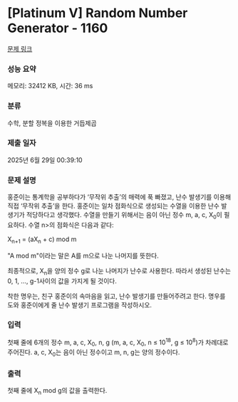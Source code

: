 # [Platinum V] Random Number Generator - 1160 

[문제 링크](https://www.acmicpc.net/problem/1160) 

### 성능 요약

메모리: 32412 KB, 시간: 36 ms

### 분류

수학, 분할 정복을 이용한 거듭제곱

### 제출 일자

2025년 6월 29일 00:39:10

### 문제 설명

<p>홍준이는 통계학을 공부하다가 ‘무작위 추출’의 매력에 푹 빠졌고, 난수 발생기를 이용해 직접 ‘무작위 추출’을 한다. 홍준이는 일차 점화식으로 생성되는 수열을 이용한 난수 발생기가 적당하다고 생각했다. 수열을 만들기 위해서는 음이 아닌 정수 m, a, c, X<sub>0</sub>이 필요하다. 수열 <X<sub>n</sub>>의 점화식은 다음과 같다:</p>

<p>X<sub>n+1</sub> = (aX<sub>n</sub> + c) mod m</p>

<p>"A mod m"이라는 말은 A를 m으로 나눈 나머지를 뜻한다.</p>

<p>최종적으로, X<sub>n</sub>을 양의 정수 g로 나눈 나머지가 난수로 사용한다. 따라서 생성된 난수는 0, 1, …, g-1사이의 값을 가지게 될 것이다.</p>

<p>착한 명우는, 친구 홍준이의 속마음을 읽고, 난수 발생기를 만들어주려고 한다. 명우를 도와 홍준이에게 줄 난수 발생기 프로그램을 작성하시오.</p>

### 입력 

 <p>첫째 줄에 6개의 정수 m, a, c, X<sub>0</sub>, n, g (m, a, c, X<sub>0</sub>, n ≤ 10<sup>18</sup>, g ≤ 10<sup>8</sup>)가 차례대로 주어진다. a, c, X<sub>0</sub>는 음이 아닌 정수이고 m, n, g는 양의 정수이다.</p>

### 출력 

 <p>첫째 줄에 X<sub>n</sub> mod g의 값을 출력한다.</p>

